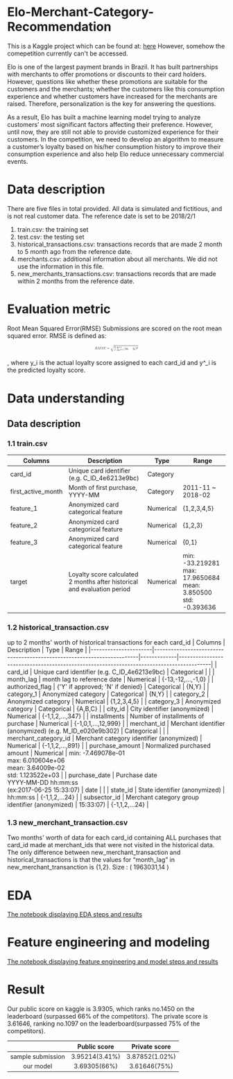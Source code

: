 # Elo-Merchant-Category-Recommendation
This is a Kaggle project which can be found at: [here](https://www.kaggle.com/c/elo-merchant-category-recommendation) However, somehow the comepetition currently can't be accessed.

Elo is one of the largest payment brands in Brazil. It has built partnerships with merchants to offer promotions or discounts to their card holders. However, questions like whether these promotions are suitable for the customers and the merchants; whether the customers like this consumption experience and whether customers have increased for the merchants are raised. Therefore, personalization is the key for answering the questions.

As a result, Elo has built a machine learning model trying to analyze customers’ most significant factors affecting their preference. However, until now, they are still not able to provide customized experience for their customers. In the competition, we need to develop an algorithm to measure a customer’s loyalty based on his/her consumption history to improve their consumption experience and also help Elo reduce unnecessary commercial events.

# Data description
There are five files in total provided. All data is simulated and fictitious, and is not real customer data. The reference date is set to be 2018/2/1
1. train.csv: the training set
2. test.csv: the testing set
3. historical_transactions.csv: transactions records that are made 2 month to 5 month ago from the reference date.
4. merchants.csv: additional information about all merchants. We did not use the information in this file.
5. new_merchants_transactions.csv: transactions records that are made within 2 months from the reference date.

# Evaluation metric
Root Mean Squared Error(RMSE)
Submissions are scored on the root mean squared error.
RMSE is defined as: 
<p align="center">
    <img src="/img/RMSE.png" width="20%"/>
<p>

, where y_i is the actual loyalty score assigned to each card_id and y^_i is the predicted loyalty score.

# Data understanding
## Data description
### 1.1 train.csv
| Columns            | Description                                                              | Type      | Range                                                               |
|--------------------|--------------------------------------------------------------------------|-----------|---------------------------------------------------------------------|
| card_id            | Unique card identifier (e.g. C_ID_4e6213e9bc)                            | Category  |                                                                     |
| first_active_month | Month of first purchase, YYYY-MM                                         | Category  | 2011-11 ~ 2018-02                                                   |
| feature_1          | Anonymized card categorical feature                                      | Numerical | {1,2,3,4,5}                                                         |
| feature_2          | Anonymized card categorical feature                                      | Numerical | {1,2,3}                                                             |
| feature_3          | Anonymized card categorical feature                                      | Numerical | {0,1}                                                               |
| target             | Loyalty score calculated 2 months after historical and evaluation period | Numerical | min: -33.219281 </br> max: 17.9650684</br> mean: 3.850500</br> std: -0.393636 |

### 1.2 historical_transaction.csv
up to 2 months' worth of historical transactions for each card_id
| Columns              | Description                                                            | Type        | Range                                                                                   |
|----------------------|------------------------------------------------------------------------|-------------|-----------------------------------------------------------------------------------------|
| card_id              | Unique card identifier (e.g. C_ID_4e6213e9bc)                          | Categorical |                                                                                         |
| month_lag            | month lag to reference date                                            | Numerical   | {-13,-12,...,-1,0}                                                                      |
| authorized_flag      | {'Y' if approved; 'N' if denied}                                       | Categorical | {N,Y}                                                                                   |
| category_1           | Anonymized category                                                    | Categorical | {N,Y}                                                                                   |
| category_2           | Anonymized category                                                    | Numerical   | {1,2,3,4,5}                                                                             |
| category_3           | Anonymized category                                                    | Categorical | {A,B,C}                                                                                 |
| city_id              | City identifier (anonymized)                                           | Numerical   | {-1,1,2,...,347}                                                                        |
| installments         | Number of installments of purchase                                     | Numerical   | {-1,0,1,...,12,999}                                                                     |
| merchant_id          | Merchant identifier (anonymized) (e.g. M_ID_e020e9b302)           | Categorical |                                                                                         |
| merchant_category_id | Merchant category identifier (anonymized)                              | Numerical   | {-1,1,2,...,891}                                                                        |
| purchase_amount      | Normalized purchased amount                                            | Numerical   | min: -7.469078e-01</br> max: 6.010604e+06</br> mean: 3.64009e-02</br> std: 1.123522e+03 |
| purchase_date        | Purchase date </br> YYYY-MM-DD hh:mm:ss </br> (ex:2017-06-25 15:33:07) | date        |                                                                                         |
| state_id             | State identifier (anonymized)                                          | hh:mm:ss    | {-1,1,2,...24}                                                                          |
| subsector_id         | Merchant category group identifier (anonymized)                        | 15:33:07)   | {-1,1,2,...24}                                                                          |

### 1.3 new_merchant_transaction.csv
Two months' worth of data for each card_id containing ALL purchases that card_id made at merchant_ids that were not visited in the historical data. The only difference between new_merchant_transaction and historical_transactions is that the values for “month_lag” in new_merchant_transanction is {1,2}. Size : ( 1963031,14 )

# EDA
[The notebook displaying EDA steps and results](https://github.com/huaihuaiweng/Elo-Merchant-Category-Recommendation/blob/main/Elo_project_EDA.ipynb)
# Feature engineering and modeling
[The notebook displaying feature engineering and model steps and results](https://github.com/huaihuaiweng/Elo-Merchant-Category-Recommendation/blob/main/Elo_project_modeling.ipynb)
# Result
Our public score on kaggle is 3.9305, which ranks no.1450 on the leaderboard (surpassed 66% of the competitors). The private score is 3.61646, ranking no.1097 on the leaderboard(surpassed 75% of the competitors).

|                   |  Public score  |  Private score |
|:-----------------:|:--------------:|:--------------:|
| sample submission | 3.95214(3.41%) | 3.87852(1.02%) |
|     our model     |  3.69305(66%)  |  3.61646(75%)  |
